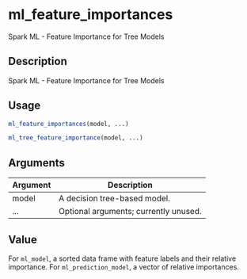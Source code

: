 # ml_feature_importances


Spark ML - Feature Importance for Tree Models




## Description

Spark ML - Feature Importance for Tree Models





## Usage
```r
ml_feature_importances(model, ...)

ml_tree_feature_importance(model, ...)
```




## Arguments


Argument      |Description
------------- |----------------
model | A decision tree-based model.
... | Optional arguments; currently unused.





## Value

For ``ml_model``, a sorted data frame with feature labels and their relative importance.
  For ``ml_prediction_model``, a vector of relative importances.





